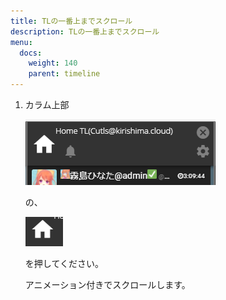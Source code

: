 ```yaml
---
title: TLの一番上までスクロール
description: TLの一番上までスクロール
menu:
  docs:
    weight: 140
    parent: timeline
---
```


1. カラム上部  

   ![timeline4](https://raw.githubusercontent.com/cutls/TheDeskDocs/master/media/timeline4.png)  

   の、  

   ![timeline22](https://raw.githubusercontent.com/cutls/TheDeskDocs/master/media/timeline22.png)  

   を押してください。  

   アニメーション付きでスクロールします。

